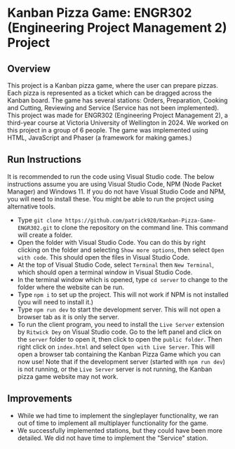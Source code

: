 # Kanban Pizza Game: ENGR302 (Engineering Project Management 2) Project
## Overview
This project is a Kanban pizza game, where the user can prepare pizzas. Each pizza is represented as a ticket which can be dragged across the Kanban board. The game has several stations: Orders, Preparation, Cooking and Cutting, Reviewing and Service (Service has not been implemented). This project was made for ENGR302 (Engineering Project Management 2), a third-year course at Victoria University of Wellington in 2024. We worked on this project in a group of 6 people. The game was implemented using HTML, JavaScript and Phaser (a framework for making games.)
## Run Instructions
It is recommended to run the code using Visual Studio code. The below instructions assume you are using Visual Studio Code, NPM (Node Packet Manager) and Windows 11. If you do not have Visual Studio Code and NPM, you will need to install these. You might be able to run the project using alternative tools.
- Type `git clone https://github.com/patrick920/Kanban-Pizza-Game-ENGR302.git` to clone the repository on the command line. This command will create a folder.
- Open the folder with Visual Studio Code. You can do this by right clicking on the folder and selecting `Show more options`, then select `Open with code`. This should open the files in Visual Studio Code.
- At the top of Visual Studio Code, select `Terminal` then `New Terminal`, which should open a terminal window in Visual Studio Code.
- In the terminal window which is opened, type `cd server` to change to the folder where the website can be run.
- Type `npm i` to set up the project. This will not work if NPM is not installed (you will need to install it.)
- Type `npm run dev` to start the development server. This will not open a browser tab as it is only the server.
- To run the client program, you need to install the `Live Server` extension by `Ritwick Dey` on Visual Studio code. Go to the left panel and click on the `server` folder to open it, then click to open the `public folder`. Then right click on `index.html` and select `Open with Live Server`. This will open a browser tab containing the Kanban Pizza Game which you can now use! Note that if the development server (started with `npm run dev`) is not running, or the `Live Server` server is not running, the Kanban pizza game website may not work.

## Improvements
- While we had time to implement the singleplayer functionality, we ran out of time to implement all multiplayer functionality for the game.
- We successfully implemented stations, but they could have been more detailed. We did not have time to implement the "Service" station.
